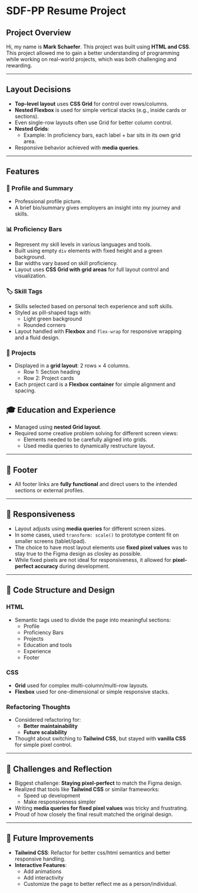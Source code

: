 # SDF-PP Resume Project

## Project Overview

Hi, my name is **Mark Schaefer**. This project was built using **HTML and CSS**. This project allowed me to gain a better understanding of programming while working on real-world projects, which was both challenging and rewarding.

---

## Layout Decisions

- **Top-level layout** uses **CSS Grid** for control over rows/columns.
- **Nested Flexbox** is used for simple vertical stacks (e.g., inside cards or sections).
- Even single-row layouts often use Grid for better column control.
- **Nested Grids**:
  - Example: In proficiency bars, each label + bar sits in its own grid area.
- Responsive behavior achieved with **media queries**.

---

## Features

### 📸 Profile and Summary
- Professional profile picture.
- A brief bio/summary gives employers an insight into my journey and skills.

### 📊 Proficiency Bars
- Represent my skill levels in various languages and tools.
- Built using empty `div` elements with fixed height and a green background.
- Bar widths vary based on skill proficiency.
- Layout uses **CSS Grid with grid areas** for full layout control and visualization.

### 🏷️ Skill Tags
- Skills selected based on personal tech experience and soft skills.
- Styled as pill-shaped tags with:
  - Light green background  
  - Rounded corners
- Layout handled with **Flexbox** and `flex-wrap` for responsive wrapping and a fluid design.

### 💼 Projects
- Displayed in a **grid layout**: 2 rows × 4 columns.
  - Row 1: Section heading
  - Row 2: Project cards
- Each project card is a **Flexbox container** for simple alignment and spacing.

## 🎓 Education and Experience

- Managed using **nested Grid layout**.
- Required some creative problem solving for different screen views:
  - Elements needed to be carefully aligned into grids.
  - Used media queries to dynamically restructure layout.

---

## 🔗 Footer

- All footer links are **fully functional** and direct users to the intended sections or external profiles.

---

## 📱 Responsiveness

- Layout adjusts using **media queries** for different screen sizes.
- In some cases, used `transform: scale()` to prototype content fit on smaller screens (tablet/ipad).
- The choice to have most layout elements use **fixed pixel values** was to stay true to the Figma design as closley as possible.
- While fixed pixels are not ideal for responsiveness, it allowed for **pixel-perfect accuracy** during development.

---

## 🧱 Code Structure and Design

### HTML
- Semantic tags used to divide the page into meaningful sections:
  - Profile
  - Proficiency Bars
  - Projects
  - Education and tools
  - Experience
  - Footer

### CSS
- **Grid** used for complex multi-column/multi-row layouts.
- **Flexbox** used for one-dimensional or simple responsive stacks.

### Refactoring Thoughts
- Considered refactoring for:
  - **Better maintainability**
  - **Future scalability**
- Thought about switching to **Tailwind CSS**, but stayed with **vanilla CSS** for simple pixel control.

---

## 🚧 Challenges and Reflection

- Biggest challenge: **Staying pixel-perfect** to match the Figma design.
- Realized that tools like **Tailwind CSS** or similar frameworks:
  - Speed up development
  - Make responsiveness simpler
- Writing **media queries for fixed pixel values** was tricky and frustrating.
- Proud of how closely the final result matched the original design.

---

## 🚀 Future Improvements

- **Tailwind CSS**: Refactor for better css/html semantics and better responsive handling.
- **Interactive Features**:
  - Add animations
  - Add interactivity
  - Customize the page to better reflect me as a person/individual.
